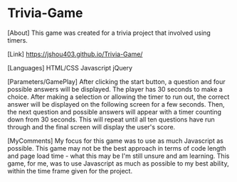 # Trivia-Game

[About]
This game was created for a trivia project that involved using timers.

[Link]
https://jshou403.github.io/Trivia-Game/

[Languages]
HTML/CSS
Javascript
jQuery

[Parameters/GamePlay]
After clicking the start button, a question and four possible answers will be displayed. The player has 30 seconds to make a choice. After making a selection or allowing the timer to run out, the correct answer will be displayed on the following screen for a few seconds. Then, the next question and possible answers will appear with a timer counting down from 30 seconds. This will repeat until all ten questions have run through and the final screen will display the user's score.

[MyComments]
My focus for this game was to use as much Javascript as possible. This game may not be the best approach in terms of code length and page load time - what this may be I'm still unsure and am learning. This game, for me, was to use Javascript as much as possible to my best ability, within the time frame given for the project.